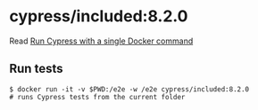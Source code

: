 <!--
WARNING: this file was autogenerated by generate-included-image.js using

    npm run add:included -- 8.2.0 cypress/browsers:node14.17.0-chrome91-ff89
-->

# cypress/included:8.2.0

Read [Run Cypress with a single Docker command][blog post url]

## Run tests

```shell
$ docker run -it -v $PWD:/e2e -w /e2e cypress/included:8.2.0
# runs Cypress tests from the current folder
```

[blog post url]: https://www.cypress.io/blog/2019/05/02/run-cypress-with-a-single-docker-command/

